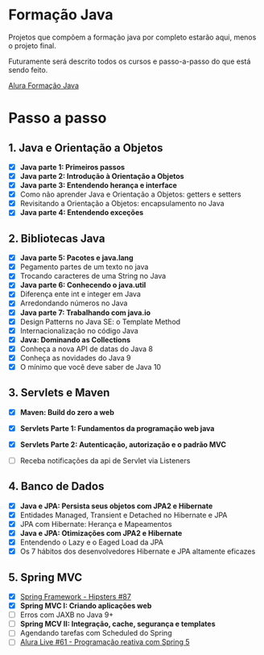 # Formação Java

Projetos que compõem a formação java por completo estarão aqui, menos o projeto final.

Futuramente será descrito todos os cursos e passo-a-passo do que está sendo feito.

[Alura Formação Java](https://cursos.alura.com.br/formacao-java)



# Passo a passo

## 1. Java e Orientação a Objetos

- [x] **Java parte 1: Primeiros passos**
- [x] **Java parte 2: Introdução à Orientação a Objetos**
- [x] **Java parte 3: Entendendo herança e interface**
- [x] Como não aprender Java e Orientação a Objetos: getters e setters
- [x] Revisitando a Orientação a Objetos: encapsulamento no Java
- [x] **Java parte 4: Entendendo exceções**

## 2. Bibliotecas Java

- [x] **Java parte 5: Pacotes e java.lang**
- [x] Pegamento partes de um texto no java
- [x] Trocando caracteres de uma String no Java
- [x] **Java parte 6: Conhecendo o java.util**
- [x] Diferença ente int e integer em Java
- [x] Arredondando números no Java
- [x] **Java parte 7: Trabalhando com java.io**
- [x] Design Patterns no Java SE: o Template Method
- [x] Internacionalização no código Java
- [x] **Java: Dominando as Collections**
- [x] Conheça a nova API de datas do Java 8
- [x] Conheça as novidades do Java 9
- [x] O mínimo que você deve saber de Java 10

## 3. Servlets e Maven

- [x] **Maven: Build do zero a web**
- [x] **Servlets Parte 1: Fundamentos da programação web java**
- [x] **Servlets Parte 2: Autenticação, autorização e o padrão MVC**
- [ ] Receba notificações da api de Servlet via Listeners

 

## 4. Banco de Dados

- [x] **Java e JPA: Persista seus objetos com JPA2 e Hibernate**
- [x] Entidades Managed, Transient e Detached no Hibernate e JPA
- [x] JPA com Hibernate: Herança e Mapeamentos
- [x] **Java e JPA: Otimizações com JPA2 e Hibernate**
- [x] Entendendo o Lazy e o Eaged Load da JPA
- [x] Os 7 hábitos dos desenvolvedores Hibernate e JPA altamente eficazes 

## 5. Spring MVC

- [x] [Spring Framework - Hipsters #87](https://hipsters.tech/spring-framework-hipsters-87/)
- [x] **Spring MVC I: Criando aplicações web**
- [ ] Erros com JAXB no Java 9+
- [ ] **Spring MCV II: Integração, cache, segurança e templates**
- [ ] Agendando tarefas com Scheduled do Spring
- [ ] [Alura Live #61 - Programação reativa com Spring 5](https://www.facebook.com/AluraCursosOnline/videos/1518267154954523/)
